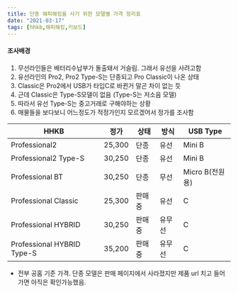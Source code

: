 ```yaml
---
title: 단종 해피해킹을 사기 위한 모델별 가격 정리표
date: "2021-03-17"
tags: [hhkb,해피해킹,키보드]
---
```

#### 조사배경
1. 무선라인들은 배터리수납부가 돌출돼서 거슬림. 그래서 유선을 사려고함
2. 유선라인의 Pro2, Pro2 Type-S는 단종되고 Pro Classic이 나온 상태
3. Classic은 Pro2에서 USB가 타입C로 바뀐거 말곤 차이 없는 듯
4. 근데 Classic은 Type-S모델이 없음 (Type-S는 저소음 모델)
5. 따라서 유선 Type-S는 중고거래로 구해야하는 상황
6. 매물들을 보다보니 어느정도가 적정가인지 모르겠어서 정가를 조사함

HHKB|정가|상태|방식|USB Type
---|---|---|---|---
Professional2|25,300|단종|유선|Mini B
Professional2 Type-S|30,250|단종|유선|Mini B
Professional BT|30,250|단종|무선|Micro B(전원용)
Professional Classic|25,300|판매중|유선|C
Professional HYBRID|30,250|판매중|유무선|C
Professional HYBRID Type-S|35,200|판매중|유무선|C

- 전부 공홈 기준 가격. 단종 모델은 판매 페이지에서 사라졌지만 제품 url 치고 들어가면 아직은 확인가능했음.